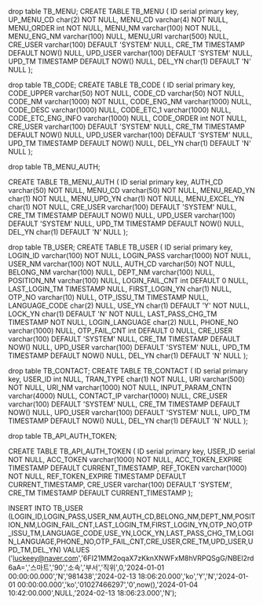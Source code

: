 drop table TB_MENU;
CREATE TABLE TB_MENU (
ID serial primary key,
UP_MENU_CD char(2) NOT NULL,
MENU_CD varchar(4) NOT NULL,
MENU_ORDER int NOT NULL,
MENU_NM varchar(100) NOT NULL,
MENU_ENG_NM varchar(100) NULL,
MENU_URI varchar(500) NULL,
CRE_USER varchar(100) DEFAULT 'SYSTEM' NULL,
CRE_TM TIMESTAMP DEFAULT NOW() NULL,
UPD_USER varchar(100) DEFAULT 'SYSTEM' NULL,
UPD_TM  TIMESTAMP DEFAULT NOW() NULL,
DEL_YN char(1) DEFAULT 'N' NULL
);


drop table TB_CODE;
CREATE TABLE TB_CODE (
ID serial primary key,
CODE_UPPER varchar(50) NOT NULL,
CODE_CD varchar(50) NOT NULL,
CODE_NM varchar(1000) NOT NULL,
CODE_ENG_NM varchar(1000) NULL,
CODE_DESC varchar(1000) NULL,
CODE_ETC_1 varchar(1000) NULL,
CODE_ETC_ENG_INFO varchar(1000) NULL,
CODE_ORDER int NOT NULL,
CRE_USER varchar(100) DEFAULT 'SYSTEM' NULL,
CRE_TM TIMESTAMP DEFAULT NOW() NULL,
UPD_USER varchar(100) DEFAULT 'SYSTEM' NULL,
UPD_TM  TIMESTAMP DEFAULT NOW() NULL,
DEL_YN char(1) DEFAULT 'N' NULL
);

drop table TB_MENU_AUTH;

CREATE TABLE TB_MENU_AUTH (
ID serial primary key,
AUTH_CD varchar(50) NOT NULL,
MENU_CD varchar(50) NOT NULL,
MENU_READ_YN char(1) NOT NULL,
MENU_UPD_YN char(1) NOT NULL,
MENU_EXCEL_YN char(1) NOT NULL,
CRE_USER varchar(100) DEFAULT 'SYSTEM' NULL,
CRE_TM TIMESTAMP DEFAULT NOW() NULL,
UPD_USER varchar(100) DEFAULT 'SYSTEM' NULL,
UPD_TM  TIMESTAMP DEFAULT NOW() NULL,
DEL_YN char(1) DEFAULT 'N' NULL
);

drop table TB_USER;
CREATE TABLE TB_USER (
ID serial primary key,
LOGIN_ID varchar(100) NOT NULL,
LOGIN_PASS varchar(1000) NOT NULL,
USER_NM varchar(100) NOT NULL,
AUTH_CD varchar(50) NOT NULL,
BELONG_NM varchar(100) NULL,
DEPT_NM varchar(100) NULL,
POSITION_NM varchar(100) NULL,
LOGIN_FAIL_CNT int DEFAULT 0 NULL,
LAST_LOGIN_TM TIMESTAMP NULL,
FIRST_LOGIN_YN char(1) NULL,
OTP_NO varchar(10) NULL,
OTP_ISSU_TM TIMESTAMP NULL,
LANGUAGE_CODE char(2) NULL,
USE_YN char(1) DEFAULT 'Y' NOT NULL,
LOCK_YN char(1) DEFAULT 'N' NOT NULL,
LAST_PASS_CHG_TM TIMESTAMP NOT NULL,
LOGIN_LANGUAGE char(2) NULL,
PHONE_NO varchar(1000) NULL,
OTP_FAIL_CNT int DEFAULT 0 NULL,
CRE_USER varchar(100) DEFAULT 'SYSTEM' NULL,
CRE_TM TIMESTAMP DEFAULT NOW() NULL,
UPD_USER varchar(100) DEFAULT 'SYSTEM' NULL,
UPD_TM  TIMESTAMP DEFAULT NOW() NULL,
DEL_YN char(1) DEFAULT 'N' NULL
);

drop table TB_CONTACT;
CREATE TABLE TB_CONTACT (
ID serial primary key,
USER_ID int NULL,
TRAN_TYPE char(1) NOT NULL,
URI varchar(500) NOT NULL,
URI_NM varchar(1000) NOT NULL,
INPUT_PARAM_CNTN varchar(4000) NULL,
CONTACT_IP varchar(1000) NULL,
CRE_USER varchar(100) DEFAULT 'SYSTEM' NULL,
CRE_TM TIMESTAMP DEFAULT NOW() NULL,
UPD_USER varchar(100) DEFAULT 'SYSTEM' NULL,
UPD_TM  TIMESTAMP DEFAULT NOW() NULL,
DEL_YN char(1) DEFAULT 'N' NULL
);

drop table TB_API_AUTH_TOKEN;

CREATE TABLE TB_API_AUTH_TOKEN (
ID serial primary key,
USER_ID serial NOT NULL,
ACC_TOKEN varchar(1000) NOT NULL,
ACC_TOKEN_EXPIRE TIMESTAMP DEFAULT CURRENT_TIMESTAMP,
REF_TOKEN varchar(1000) NOT NULL,
REF_TOKEN_EXPIRE TIMESTAMP DEFAULT CURRENT_TIMESTAMP,
CRE_USER varchar(100) DEFAULT 'SYSTEM',
CRE_TM TIMESTAMP DEFAULT CURRENT_TIMESTAMP
);


INSERT INTO TB_USER (LOGIN_ID,LOGIN_PASS,USER_NM,AUTH_CD,BELONG_NM,DEPT_NM,POSITION_NM,LOGIN_FAIL_CNT,LAST_LOGIN_TM,FIRST_LOGIN_YN,OTP_NO,OTP_ISSU_TM,LANGUAGE_CODE,USE_YN,LOCK_YN,LAST_PASS_CHG_TM,LOGIN_LANGUAGE,PHONE_NO,OTP_FAIL_CNT,CRE_USER,CRE_TM,UPD_USER,UPD_TM,DEL_YN) VALUES
('luckeey@naver.com','6FI21MM2oqaX7zKknXNWFxM8hVRPQSgG/NBEl2rd6aA=','스마트','90','소속','부서','직위',0,'2024-01-01 00:00:00.000','N','981438','2024-02-13 18:06:20.000','ko','Y','N','2024-01-01 00:00:00.000','ko','01027466297','0',now(),'2024-01-04 10:42:00.000',NULL,'2024-02-13 18:06:23.000','N');

